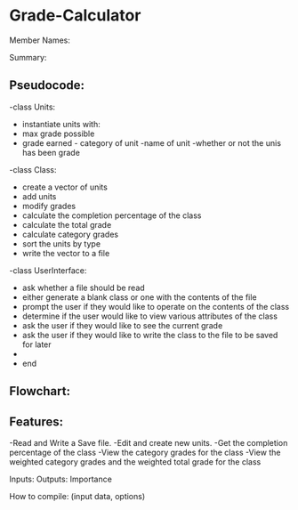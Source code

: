 # Grade-Calculator
Member Names: 

Summary:

## Pseudocode:
-class Units:
 - instantiate units with:
  -   max grade possible
   -  grade earned
    - category of unit
     -name of unit
     -whether or not the unis has been grade

-class Class:
 -  create a vector of units
 -  add units
 -  modify grades
 -  calculate the completion percentage of the class
 -  calculate the total grade
 -  calculate category grades
 -  sort the units by type
 -  write the vector to a file


-class UserInterface:
-  ask whether a file should be read
-  either generate a blank class or one with the contents of the file
-  prompt the user if they would like to operate on the contents of the class
-  determine if the user would like to view various attributes of the class
-  ask the user if they would like to see the current grade
-  ask the user if they would like to write the class to the file to be saved for later
-  
-  end


## Flowchart:

## Features: 
-Read and Write a Save file. 
-Edit and create new units.
-Get the completion percentage of the class
-View the category grades for the class
-View the weighted category grades and the weighted total grade for the class

  Inputs:
  Outputs:
  Importance

How to compile: (input data, options)
